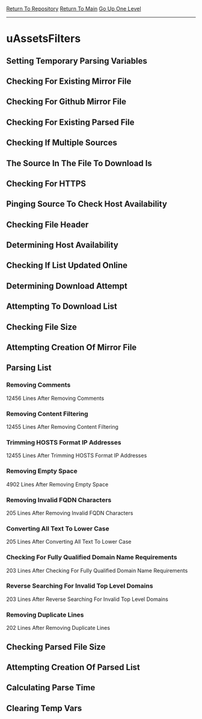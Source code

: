 [Return To Repository](https://github.com/deathbybandaid/piholeparser/)
[Return To Main](https://github.com/deathbybandaid/piholeparser/blob/master/RecentRunLogs/Mainlog.md)
[Go Up One Level](https://github.com/deathbybandaid/piholeparser/blob/master/RecentRunLogs/TopLevelScripts/30-Processing-External-Blacklists.md)
____________________________________
# uAssetsFilters
## Setting Temporary Parsing Variables
## Checking For Existing Mirror File
## Checking For Github Mirror File
## Checking For Existing Parsed File
## Checking If Multiple Sources
## The Source In The File To Download Is
## Checking For HTTPS
## Pinging Source To Check Host Availability
## Checking File Header
## Determining Host Availability
## Checking If List Updated Online
## Determining Download Attempt
## Attempting To Download List
## Checking File Size
## Attempting Creation Of Mirror File
## Parsing List
### Removing Comments
12456 Lines After Removing Comments
### Removing Content Filtering
12455 Lines After Removing Content Filtering
### Trimming HOSTS Format IP Addresses
12455 Lines After Trimming HOSTS Format IP Addresses
### Removing Empty Space
4902 Lines After Removing Empty Space
### Removing Invalid FQDN Characters
205 Lines After Removing Invalid FQDN Characters
### Converting All Text To Lower Case
205 Lines After Converting All Text To Lower Case
### Checking For Fully Qualified Domain Name Requirements
203 Lines After Checking For Fully Qualified Domain Name Requirements
### Reverse Searching For Invalid Top Level Domains
203 Lines After Reverse Searching For Invalid Top Level Domains
### Removing Duplicate Lines
202 Lines After Removing Duplicate Lines
## Checking Parsed File Size
## Attempting Creation Of Parsed List
## Calculating Parse Time
## Clearing Temp Vars
